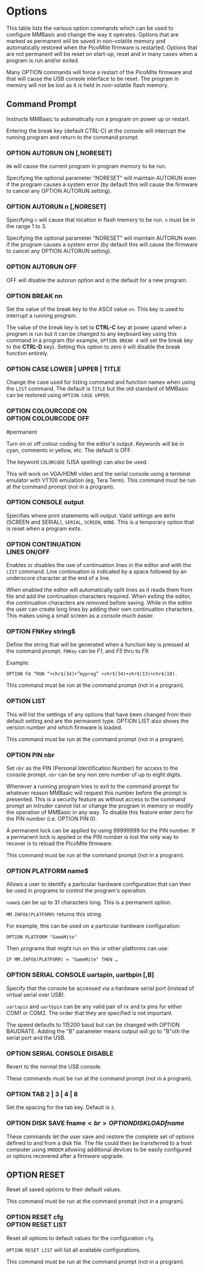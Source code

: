 # Options

This table lists the various option commands which can be used to configure MMBasic and change the way it
operates. Options that are marked as permanent will be saved in non-volatile memory and automatically
restored when the PicoMite firmware is restarted. Options that are not permanent will be reset on start-up, reset
and in many cases when a program is run and/or exited.

Many OPTION commands will force a restart of the PicoMite firmware and that will cause the USB console
interface to be reset. The program in memory will not be lost as it is held in non-volatile flash memory.


## Command Prompt

Instructs MMBasic to automatically run a program on power up or restart.

Entering the break key (default CTRL-C) at the console will interrupt the running program and return to the command prompt.


### OPTION AUTORUN ON [,NORESET] 

`ON` will cause the current program in program memory to be run.

Specifying the optional parameter “NORESET” will maintain AUTORUN even if the program causes a system error (by default this
will cause the firmware to cancel any OPTION AUTORUN setting).


### OPTION AUTORUN n [,NORESET] 

Specifying `n` will cause that location in flash memory to be run. `n` must be in the range 1 to 3.

Specifying the optional parameter “NORESET” will maintain AUTORUN even if the program causes a system error (by default this
will cause the firmware to cancel any OPTION AUTORUN setting).


### OPTION AUTORUN OFF

OFF will disable the autorun option and is the default for a new program.


### OPTION BREAK nn

Set the value of the break key to the ASCII value `nn`. This key is used to
interrupt a running program.

The value of the break key is set to **CTRL-C** key at power upand when a
program is run but it can be changed to any keyboard key using this
command in a program (for example, `OPTION BREAK 4` will set the break
key to the **CTRL-D** key). Setting this option to zero `0` will disable the break
function entirely.


### OPTION CASE LOWER | UPPER | TITLE

Change the case used for listing command and function names when using the `LIST` command. The default is `TITLE` but the old standard of MMBasic can be restored using `OPTION CASE UPPER`.


### OPTION COLOURCODE ON <br> OPTION COLOURCODE OFF

#permanent

Turn on or off colour coding for the editor's output. Keywords will be in cyan, comments in yellow, etc. The default is OFF.

The keyword `COLORCODE` (USA spelling) can also be used.

This will work on VGA/HDMI video and the serial console using a terminal emulator with VT100 emulation (eg, Tera Term). This
command must be run at the command prompt (not in a program).


### OPTION CONSOLE output

Specifies where print statements will output. Valid settings are `BOTH` (SCREEN and SERIAL), `SERIAL`, `SCREEN`, `NONE`. This is a temporary option that is reset when a program exits.


### OPTION CONTINUATION<br>LINES ON/OFF

Enables or disables the use of continuation lines in the editor and with the `LIST` command. Line continuation is indicated by a space followed by an underscore character at the end of a line.

When enabled the editor will automatically split lines as it reads them from file and add the continuation characters required. When exiting the editor, the continuation characters are removed before saving. While in the editor the user can create long lines by adding their own continuation characters. This makes using a small screen as a console much easier.


### OPTION FNKey string$

Define the string that will be generated when a function key is pressed at
the command prompt. `FNKey` can be *F1*, and *F5* thru to *F9*.

Example:

```basic
OPTION F8 “RUN “+chr$(34)+”myprog” +chr$(34)+chr$(13)+chr$(10).
```

This command must be run at the command prompt (not in a program).


### OPTION LIST

This will list the settings of any options that have been changed from their default setting and are the permanent type. OPTION LIST also shows the version number and which firmware is loaded.

This command must be run at the command prompt (not in a program).


### OPTION PIN nbr

Set `nbr` as the PIN (Personal Identification Number) for access to the
console prompt. `nbr` can be any non zero number of up to eight digits.

Whenever a running program tries to exit to the command prompt for
whatever reason MMBasic will request this number before the prompt is
presented. This is a security feature as without access to the command
prompt an intruder cannot list or change the program in memory or
modify the operation of MMBasic in any way. To disable this feature
enter zero for the PIN number (i.e. OPTION PIN 0).

A permanent lock can be applied by using 99999999 for the PIN
number. If a permanent lock is applied or the PIN number is lost the
only way to recover is to reload the PicoMite firmware.

This command must be run at the command prompt (not in a program).


### OPTION PLATFORM name$

Allows a user to identify a particular hardware configuration that can
then be used in programs to control the program's operation.

`name$` can be up to 31 characters long. This is a permanent option.

`MM.INFO$(PLATFORM)` returns this string.

For example, this can be used on a particular hardware configuration:

```basic
OPTION PLATFORM "GameMite"
```

Then programs that might run on this or other platforms can use:

```basic
IF MM.INFO$(PLATFORM) = "GameMite" THEN …
```


### OPTION SERIAL CONSOLE uartapin, uartbpin [,B]

Specify that the console be accessed via a hardware serial port (instead
of virtual serial over USB).

`uartapin` and `uartbpin` can be any valid pair of rx and tx pins for either
COM1 or COM2. The order that they are specified is not important.

The speed defaults to 115200 baud but can be changed with OPTION
BAUDRATE. Adding the "B" parameter means output will go to "B"oth
the serial port and the USB.


### OPTION SERIAL CONSOLE DISABLE

Revert to the normal the USB console.

These commands must be run at the command prompt (not in a program).


### OPTION TAB 2 | 3 | 4 | 8

Set the spacing for the tab key. Default is `2`.


### OPTION DISK SAVE fname$<br>OPTION DISK LOAD fname$

These commands let the user save and restore the complete set of options defined to and from a disk file. The file could then be transferred to a host computer using `XMODEM` allowing additional devices to be easily configured or options recovered after a firmware upgrade.


## OPTION RESET

Reset all saved options to their default values.

This command must be run at the command prompt (not in a program).


### OPTION RESET cfg <br> OPTION RESET LIST

Reset all options to default values for the configuration `cfg`.

`OPTION RESET LIST` will list all available configurations.

This command must be run at the command prompt (not in a program).